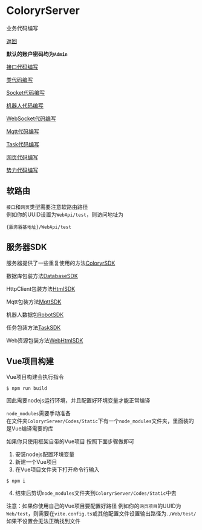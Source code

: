 # ColoryrServer

业务代码编写

[返回](../README.md)

**默认的账户密码均为`Admin`**

[接口代码编写](./code/http.md)

[类代码编写](./code/class.md)

[Socket代码编写](./code/socket.md)

[机器人代码编写](./code/robot.md)

[WebSocket代码编写](./code/websocket.md)

[Mqtt代码编写](./code/mqtt.md)

[Task代码编写](./code/task.md)

[网页代码编写](./code/web.md)

[势力代码编写](./code/demo.md)

## 软路由

`接口`和`网页`类型需要注意软路由路径  
例如你的UUID设置为`WebApi/test`，则访问地址为
```
{服务器基地址}/WebApi/test
```

## 服务器SDK

服务器提供了一些重复使用的方法[ColoryrSDK](../src/ColoryrServer/Core/SDK/ColoryrSDK.cs)

数据库包装方法[DatabaseSDK](../src/ColoryrServer/Core/SDK/DatabaseSDK.cs)

HttpClient包装方法[HtmlSDK](../src/ColoryrServer/Core/SDK/HtmlSDK.cs)

Mqtt包装方法[MqttSDK](../src/ColoryrServer/Core/SDK/MqttSDK.cs)

机器人数据包[RobotSDK](../src/ColoryrServer/Core/SDK/RobotSDK.cs)

任务包装方法[TaskSDK](../src/ColoryrServer/Core/SDK/TaskSDK.cs)

Web资源包装方法[WebHtmlSDK](../src/ColoryrServer/Core/SDK/WebHtmlSDK.cs)

## Vue项目构建
Vue项目构建会执行指令
```
$ npm run build
```
因此需要nodejs运行环境，并且配置好环境变量才能正常编译

`node_modules`需要手动准备  
在文件夹`ColoryrServer/Codes/Static`下有一个`node_modules`文件夹，里面装的是Vue编译需要的库

如果你只使用框架自带的Vue项目
按照下面步骤做即可
1. 安装nodejs配置环境变量
2. 新建一个Vue项目
3. 在Vue项目文件夹下打开命令行输入
```
$ npm i
```
4. 结束后剪切`node_modules`文件夹到`ColoryrServer/Codes/Static`中去

注意：如果你使用自己的Vue项目要配置好路径
例如你的`网页项目`的UUID为`Web/test`，则需要在`vite.config.ts`或其他配置文件设置输出路径为`./Web/test/`
如果不设置会无法正确找到文件
